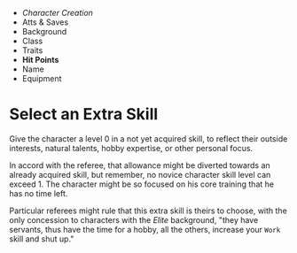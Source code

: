 
<!-- .margin.compass -->
* _Character Creation_
* Atts & Saves
* Background
* Class
* Traits
* **Hit Points**
* Name
* Equipment


# Select an Extra Skill

Give the character a level 0 in a not yet acquired skill, to reflect their outside interests, natural talents, hobby expertise, or other personal focus.

In accord with the referee, that allowance might be diverted towards an already acquired skill, but remember, no novice character skill level can exceed 1. The character might be so focused on his core training that he has no time left.

Particular referees might rule that this extra skill is theirs to choose, with the only concession to characters with the _Elite_ background, "they have servants, thus have the time for a hobby, all the others, increase your `Work` skill and shut up."

